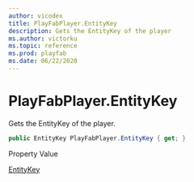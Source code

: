 ```yaml
---
author: vicodex
title: PlayFabPlayer.EntityKey 
description: Gets the EntityKey of the player
ms.author: victorku
ms.topic: reference
ms.prod: playfab
ms.date: 06/22/2020
---
```


# PlayFabPlayer.EntityKey

Gets the EntityKey of the player.

```csharp
public EntityKey PlayFabPlayer.EntityKey { get; }
```

Property Value

[EntityKey](../../../../../../../api-references/events/data-types/entitykey.md)

